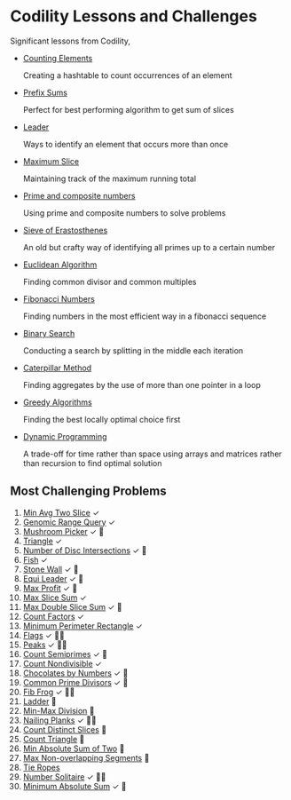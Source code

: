 # Codility Lessons and Challenges

Significant lessons from Codility,

- [Counting Elements](./counting/)

  Creating a hashtable to count occurrences of an element

- [Prefix Sums](./prefix-sums/)
  
  Perfect for best performing algorithm to get sum of slices

- [Leader](./leader/)

  Ways to identify an element that occurs more than once

- [Maximum Slice](./maximum-slice/)

  Maintaining track of the maximum running total

- [Prime and composite numbers](./prime/)

  Using prime and composite numbers to solve problems

- [Sieve of Erastosthenes](./sieve/)

  An old but crafty way of identifying all primes up to a certain number

- [Euclidean Algorithm](./euclidean/)

  Finding common divisor and common multiples

- [Fibonacci Numbers](./fibonacci/)

  Finding numbers in the most efficient way in a fibonacci sequence

- [Binary Search](./binary-search/)

  Conducting a search by splitting in the middle each iteration

- [Caterpillar Method](./caterpillar/)

  Finding aggregates by the use of more than one pointer in a loop

- [Greedy Algorithms](./greedy/)

  Finding the best locally optimal choice first

- [Dynamic Programming](./dynamic/)

  A trade-off for time rather than space using arrays and matrices rather than recursion to find optimal solution

## Most Challenging Problems

1. [Min Avg Two Slice](./prefix-sums#minimum-average-of-two-slices) &#x2713;
2. [Genomic Range Query](./prefix-sums/GENOMIC.md) &#x2713;
3. [Mushroom Picker](./prefix-sums#51-exercise) &#x2713; :thinking:
4. [Triangle](./sorting/TRIANGLE.md) &#x2713;
5. [Number of Disc Intersections](./sorting/DISCS.md) &#x2713; :thinking:
6. [Fish](./stacks-queues/FISH.md) &#x2713;
7. [Stone Wall](./stacks-queues/STONEWALL.md) &#x2713; :thinking:
8. [Equi Leader](./leader/EQUILEADER.md) &#x2713; :thinking:
9. [Max Profit](./maximum-slice/MAXPROFIT.md) &#x2713; :thinking:
10. [Max Slice Sum](./maximum-slice/MAXSLICESUM.md) &#x2713;
11. [Max Double Slice Sum](./maximum-slice/MAXDOUBLESLICE.md) &#x2713; :thinking:
12. [Count Factors](./prime/COUNTFACTORS.md) &#x2713;
13. [Minimum Perimeter Rectangle](./prime/MINPERIMETERRECTANGLE.md) &#x2713;
14. [Flags](./prime/FLAGS.md) &#x2713; :face_in_clouds:
15. [Peaks](./prime/PEAKS.md) &#x2713; :face_in_clouds:
16. [Count Semiprimes](./sieve/COUNTSEMIPRIMES.md) &#x2713; :thinking:
17. [Count Nondivisible](./sieve/COUNTNONDIVISIBLE.md) &#x2713;
18. [Chocolates by Numbers](./euclidean/CHOCOLATE.md) &#x2713; :thinking:
19. [Common Prime Divisors](./euclidean/COMMONPRIME.md) &#x2713; :thinking:
20. [Fib Frog](./fibonacci/FIBFROG.md) &#x2713; :face_in_clouds:
21. [Ladder](./fibonacci/LADDER.md) :thinking:
22. [Min-Max Division](./binary-search/MINMAXDIVISION.md) :thinking:
23. [Nailing Planks](./binary-search/NAILINGPLANKS.md) &#x2713; :face_in_clouds:
24. [Count Distinct Slices](./caterpillar/COUNTDISTINCT.md) :thinking:
25. [Count Triangle](./caterpillar/COUNTRIANGLES.md) :thinking:
26. [Min Absolute Sum of Two](./caterpillar/MINABSSUM.md) :thinking:
27. [Max Non-overlapping Segments](./greedy/MAXNONOVERLAPPING.md) :thinking:
28. [Tie Ropes](./greedy/TIEROPES.md)
29. [Number Solitaire](./dynamic/SOLITAIRE.md) &#x2713; :face_in_clouds:
30. [Minimum Absolute Sum](./dynamic/MINABSSUM.md) &#x2713; :thinking: